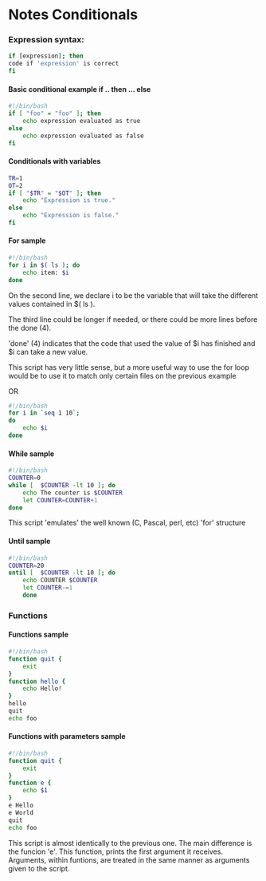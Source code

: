 # Notes Conditionals 

### Expression syntax:
```bash
if [expression]; then
code if 'expression' is correct 
fi
```
#### Basic conditional example if .. then ... else
```bash
#!/bin/bash 
if [ "foo" = "foo" ]; then
    echo expression evaluated as true
else
    echo expression evaluated as false
fi
```
#### Conditionals with variables         
```bash
TR=1
OT=2
if [ "$TR" = "$OT" ]; then
    echo "Expression is true."
else    
    echo "Expression is false." 
fi
```
#### For sample
```bash
#!/bin/bash
for i in $( ls ); do
    echo item: $i        
done
```
 On the second line, we declare i to be the variable that will take the different values contained in $( ls ).

The third line could be longer if needed, or there could be more lines before the done (4).

'done' (4) indicates that the code that used the value of $i has finished and $i can take a new value.

This script has very little sense, but  a more useful way to use the for loop would be to use it to match only certain files on the previous example 

OR
```bash
#!/bin/bash
for i in `seq 1 10`;
do
    echo $i
done              
```
#### While sample
```bash
#!/bin/bash 
COUNTER=0
while [  $COUNTER -lt 10 ]; do
    echo The counter is $COUNTER
    let COUNTER=COUNTER+1 
done
```             

This script 'emulates' the well known (C, Pascal, perl, etc) 'for' structure

#### Until sample
```bash
#!/bin/bash 
COUNTER=20
until [  $COUNTER -lt 10 ]; do
    echo COUNTER $COUNTER
    let COUNTER-=1
    done
```             
### Functions
#### Functions sample
```bash
#!/bin/bash 
function quit {
    exit
}
function hello {
    echo Hello!
}
hello
quit
echo foo
```
#### Functions with parameters sample
```bash
#!/bin/bash 
function quit {
    exit
}  
function e {
    echo $1 
}  
e Hello
e World
quit
echo foo 
```
This script is almost identically to the previous one. The main difference is the funcion 'e'. This function, prints the first argument it receives. Arguments, within funtions, are treated in the same manner as arguments given to the script.
